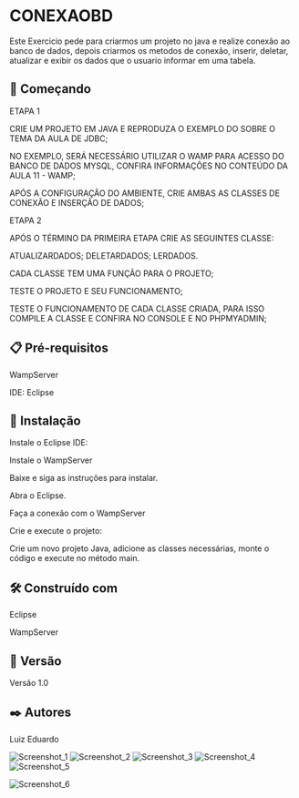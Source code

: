 # CONEXAOBD
Este Exercicio pede para criarmos um projeto no java e realize conexão ao banco de dados, depois criarmos os metodos de  conexão, inserir, deletar, atualizar e exibir os dados que o usuario informar em uma tabela.

## 🚀 Começando

ETAPA 1

CRIE UM PROJETO EM JAVA E REPRODUZA O EXEMPLO DO SOBRE O TEMA DA AULA DE JDBC;

NO EXEMPLO, SERÁ NECESSÁRIO UTILIZAR O WAMP PARA ACESSO DO BANCO DE DADOS MYSQL, CONFIRA INFORMAÇÕES NO CONTEÚDO DA AULA 11 - WAMP;

APÓS A CONFIGURAÇÃO DO AMBIENTE, CRIE AMBAS AS CLASSES DE CONEXÃO E INSERÇÃO DE DADOS;

ETAPA 2

APÓS O TÉRMINO DA PRIMEIRA ETAPA CRIE AS SEGUINTES CLASSE:

ATUALIZARDADOS; DELETARDADOS; LERDADOS.

CADA CLASSE TEM UMA FUNÇÃO PARA O PROJETO;

TESTE O PROJETO E SEU FUNCIONAMENTO;

TESTE O FUNCIONAMENTO DE CADA CLASSE CRIADA, PARA ISSO COMPILE A CLASSE E CONFIRA NO CONSOLE E NO PHPMYADMIN;

## 📋 Pré-requisitos

WampServer

IDE: Eclipse

## 🔧 Instalação

Instale o Eclipse IDE:

Instale o WampServer

Baixe e siga as instruções para instalar.

Abra o Eclipse.

Faça a conexão com o WampServer

Crie e execute o projeto:

Crie um novo projeto Java, adicione as classes necessárias, monte o código e execute no método main.

## 🛠️ Construído com

Eclipse

WampServer

## 📌 Versão

Versão 1.0

## ✒️ Autores
Luiz Eduardo


![Screenshot_1](https://github.com/user-attachments/assets/831944f1-7f1d-4f03-83b2-1e52a6c65bf2) ![Screenshot_2](https://github.com/user-attachments/assets/ace682b5-d119-4918-9329-fb0a387f4100) ![Screenshot_3](https://github.com/user-attachments/assets/825ef9f6-d5d2-44d0-8ff1-11cf1ba03fed) ![Screenshot_4](https://github.com/user-attachments/assets/609ecde9-2853-4e80-9877-485744390241) ![Screenshot_5](https://github.com/user-attachments/assets/de085e3e-979b-4fd8-9b69-00df6d35cfdc)

 ![Screenshot_6](https://github.com/user-attachments/assets/41876b41-03ab-41ab-a04c-a8eb1b44f42c)

